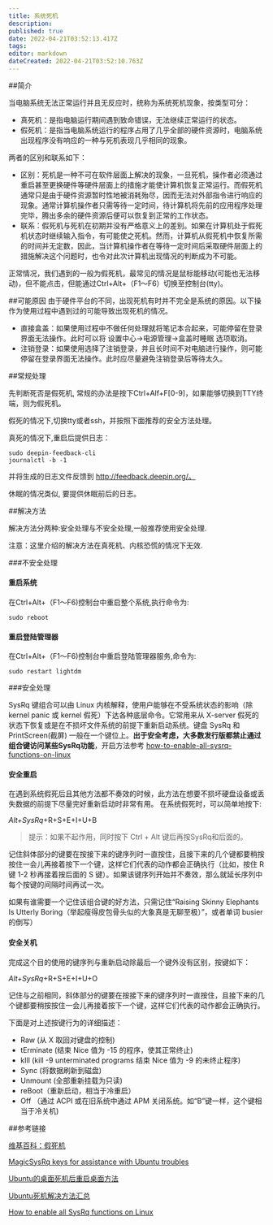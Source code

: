 ```yaml
---
title: 系统死机
description: 
published: true
date: 2022-04-21T03:52:13.417Z
tags: 
editor: markdown
dateCreated: 2022-04-21T03:52:10.763Z
---
```




##简介

当电脑系统无法正常运行并且无反应时，统称为系统死机现象，按类型可分：

- 真死机：是指电脑运行期间遇到致命错误，无法继续正常运行的状态。
- 假死机：是指当电脑系统运行的程序占用了几乎全部的硬件资源时，电脑系统出现程序没有响应的一种与死机表现几乎相同的现象。

两者的区别和联系如下：

- 区别：死机是一种不可在软件层面上解决的现象，一旦死机，操作者必须通过重启甚至更换硬件等硬件层面上的措施才能使计算机恢复正常运行。而假死机通常只是由于硬件资源暂时性地被消耗殆尽，因而无法对外部指令进行响应的现象。通常计算机操作者只需等待一定时间，待计算机将先前的应用程序处理完毕，腾出多余的硬件资源后便可以恢复到正常的工作状态。
- 联系：假死机与死机在初期并没有严格意义上的差别。如果在计算机处于假死机状态时继续输入指令，有可能使之死机。然而，计算机从假死机中恢复所需的时间并无定数，因此，当计算机操作者在等待一定时间后采取硬件层面上的措施解决这个问题时，也令对此次计算机出现情况的判断成为不可能。

正常情况，我们遇到的一般为假死机，最常见的情况是鼠标能移动(可能也无法移动)，但不能点击，但能通过Ctrl+Alt+（F1～F6）切换至控制台(tty)。

##可能原因
由于硬件平台的不同，出现死机有时并不完全是系统的原因。以下操作为使用过程中遇到过的可能导致出现死机的情况。
- 直接盒盖：如果使用过程中不做任何处理就将笔记本合起来，可能停留在登录界面无法操作。此时可以将 设置中心->电源管理->盒盖时睡眠 选项取消。
- 注销登录：如果使用选择了注销登录，并且长时间不对电脑进行操作，则可能停留在登录界面无法操作。此时应尽量避免注销登录后等待太久。

##常规处理

先判断死否是假死机, 常规的办法是按下Ctrl+Alf+F[0-9]，如果能够切换到TTY终端，则为假死机。

假死的情况下,切换tty或者ssh，并按照下面推荐的安全方法处理。

真死的情况下,重启后提供日志：

    sudo deepin-feedback-cli
    journalctl -b -1

并将生成的日志文件反馈到 http://feedback.deepin.org/。

休眠的情况类似, 要提供休眠前后的日志。

##解决方法

解决方法分两种:安全处理与不安全处理,一般推荐使用安全处理.

注意：这里介绍的解决方法在真死机、内核恐慌的情况下无效.

###不安全处理

#### 重启系统

在Ctrl+Alt+（F1～F6)控制台中重启整个系统,执行命令为:

    sudo reboot

#### 重启登陆管理器

在Ctrl+Alt+（F1～F6)控制台中重启登陆管理器服务,命令为:

    sudo restart lightdm 

###安全处理

SysRq 键组合可以由 Linux 内核解释，使用户能够在不受系统状态的影响（除 kernel panic 或 kernel 假死）下达各种底层命令。它常用来从 X-server 假死的状态下恢复或是在不损坏文件系统的前提下重新启动系统。键盘 SysRq 和 PrintScreen(截屏) 一般在一个键位上。**出于安全考虑，大多数发行版都禁止通过组合键访问某些SysRq功能**，开启方法参考 [how-to-enable-all-sysrq-functions-on-linux](https://linuxconfig.org/how-to-enable-all-sysrq-functions-on-linux)

#### 安全重启

在遇到系统假死后且其他方法都不奏效的时候，此方法在想要不损坏硬盘设备或丢失数据的前提下尽量完好重新启动时非常有用。 在系统假死时，可以简单地按下:

*Alt+SysRq*+R+S+E+I+U+B  
>提示：如果不起作用，同时按下 Ctrl + Alt 键后再按SysRq和后面的。

记住斜体部分的键要在按接下来的键序列时一直按住，且接下来的几个键都要稍按按住一会儿再接着按下一个键，这样它们代表的动作都会正确执行（比如，按住 R 键 1-2 秒再接着按后面的 S 键）。如果该键序列开始并不奏效，那么就延长序列中每个按键的间隔时间再试一次。

如果有谁需要一个记住该组合键的好方法，只需记住“Raising Skinny Elephants Is Utterly Boring（举起瘦得皮包骨头似的大象真是无聊至极）”，或者单词 busier 的倒写）

#### 安全关机

完成这个目的使用的键序列与重新启动除最后一个键外没有区别，按键如下：

*Alt+SysRq*+R+S+E+I+U+O

记住与之前相同，斜体部分的键要在按接下来的键序列时一直按住，且接下来的几个键都要稍按按住一会儿再接着按下一个键，这样它们代表的动作都会正确执行。

下面是对上述按键行为的详细描述：

- Raw (从 X 取回对键盘的控制)
- tErminate (结束 Nice 值为 -15 的程序，使其正常终止)
- kIll (kill -9 unterminated programs 结束 Nice 值为 -9 的未终止程序)
- Sync (将数据刷新到磁盘)
- Unmount (全部重新挂载为只读)
- reBoot（重新启动，相当于冷重启）
- Off （通过 ACPI 或在旧系统中通过 APM 关闭系统。如“B”键一样，这个键相当于冷关机)



##参考链接

[维基百科：假死机](http://zh.wikipedia.org/wiki/%E5%81%87%E6%AD%BB%E6%9C%BA)

[MagicSysRq keys for assistance with Ubuntu troubles](http://ubuntuforums.org/showthread.php?t=617349)

[Ubuntu的桌面死机后重启桌面方法](http://linux.net527.cn/Ubuntu/Ubuntuanzhuangyuyingyong/18698.html)

[Ubuntu死机解决方法汇总](https://www.jianshu.com/p/36fb9eed82a3)

[How to enable all SysRq functions on Linux](https://linuxconfig.org/how-to-enable-all-sysrq-functions-on-linux)